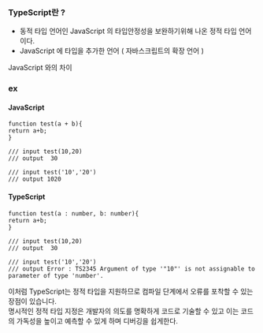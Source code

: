 ### TypeScript란 ?
- 동적 타입 언어인 JavaScript 의 타입안정성을 보완하기위해 나온 정적 타입 언어이다.
- JavaScript 에 타입을 추가한 언어 ( 자바스크립트의 확장 언어 ) 


JavaScript 와의 차이 
### ex
#### JavaScript
```
function test(a + b){
return a+b;
}

/// input test(10,20)
/// output  30

/// input test('10','20')
/// output 1020
```
#### TypeScript
```
function test(a : number, b: number){
return a+b;
}

/// input test(10,20)    
/// output  30     

/// input test('10','20')      
/// output Error : TS2345 Argument of type '"10"' is not assignable to parameter of type 'number'.
```

이처럼 TypeScript는 정적 타입을 지원하므로 컴파일 단계에서 오류를 포착할 수 있는 장점이 있습니다.      
명시적인 정적 타입 지정은 개발자의 의도를 명확하게 코드로 기술할 수 있고 이는 코드의 가독성을 높이고 예측할 수 있게 하며 디버깅을 쉽게한다.
